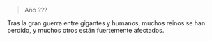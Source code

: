 > Año ???

Tras la gran guerra entre gigantes y humanos, muchos reinos se han perdido, y muchos otros están fuertemente afectados.